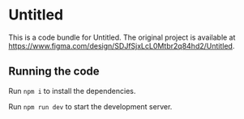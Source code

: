 
  # Untitled

  This is a code bundle for Untitled. The original project is available at https://www.figma.com/design/SDJfSjxLcL0Mtbr2q84hd2/Untitled.

  ## Running the code

  Run `npm i` to install the dependencies.

  Run `npm run dev` to start the development server.
  